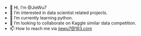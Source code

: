 - 👋 Hi, I’m @JieWu7
- 👀 I’m interested in data scientist related projects.
- 🌱 I’m currently learning python. 
- 💞️ I’m looking to collaborate on Kaggle similar data competition. 
- 📫 How to reach me via jiewu7@163.com

<!---
JieWu7/JieWu7 is a ✨ special ✨ repository because its `README.md` (this file) appears on your GitHub profile.
You can click the Preview link to take a look at your changes.
--->
